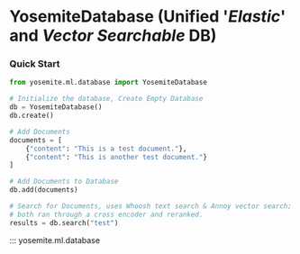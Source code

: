 # **YosemiteDatabase** (Unified '*Elastic*' and *Vector Searchable* DB)

### Quick Start

```python
from yosemite.ml.database import YosemiteDatabase

# Initialize the database, Create Empty Database
db = YosemiteDatabase()
db.create()

# Add Documents
documents = [
    {"content": "This is a test document."},
    {"content": "This is another test document."}
]

# Add Documents to Database
db.add(documents)

# Search for Documents, uses Whoosh text search & Annoy vector search; 
# both ran through a cross encoder and reranked.
results = db.search("test")
```

::: yosemite.ml.database